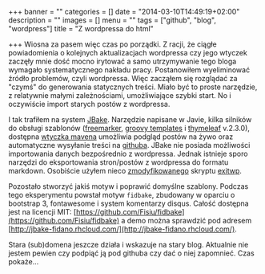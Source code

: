 +++
banner = ""
categories = []
date = "2014-03-10T14:49:19+02:00"
description = ""
images = []
menu = ""
tags = ["github", "blog", "wordpress"]
title = "Z wordpressa do html"

+++
Wiosna za pasem więc czas po porządki. Z racji, że ciągłe powiadomienia o kolejnych aktualizacjach wordpressa czy jego wtyczek zaczęły mnie dość mocno irytować a samo utrzymywanie tego bloga wymagało systematycznego nakładu pracy. Postanowiłem wyeliminować źródło problemów, czyli wordpressa. Więc zacząłem się rozglądać za "czymś" do generowania statycznych treści. Miało być to proste narzędzie, z relatywnie małymi zależnościami, umożliwiające szybki start. No i oczywiście import starych postów z wordpressa.

I tak trafiłem na system [JBake](http://www.jbake.org/). Narzędzie napisane w Javie, kilka silników do obsługi szablonów ([freemarker](http://freemarker.org/), [groovy templates](http://groovy.codehaus.org/Groovy+Templates) i [thymeleaf](http://www.thymeleaf.org/) v.2.3.0), dostępna [wtyczka mavena](https://github.com/ingenieux/jbake-maven-plugin) umożliwia podgląd postów na żywo oraz automatyczne wysyłanie treści na [githuba](http://pages.github.com/). JBake nie posiada możliwości importowania danych bezpośrednio z wordpressa. Jednak istnieje sporo narzędzi do eksportowania stron/postów z wordpressa do formatu markdown. Osobiście użyłem nieco [zmodyfikowanego](https://github.com/Fisiu/exitwp) skryptu [exitwp](https://github.com/thomasf/exitwp).

Pozostało stworzyć jakiś motyw i poprawić domyślne szablony. Podczas tego eksperymentu powstał motyw `fidbake`, zbudowany w oparciu o bootstrap 3, fontawesome i system komentarzy disqus. Całość dostępna jest na licencji MIT: [https://github.com/Fisiu/fidbake](https://github.com/Fisiu/fidbake) a demo można sprawdzić pod adresem [http://jbake-fidano.rhcloud.com/](http://jbake-fidano.rhcloud.com/).

Stara (sub)domena jeszcze działa i wskazuje na stary blog. Aktualnie nie jestem pewien czy podpiąć ją pod githuba czy dać o niej zapomnieć. Czas pokaże...
